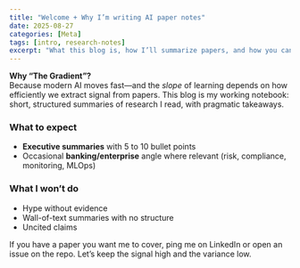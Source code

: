 ```yaml
---
title: "Welcome + Why I’m writing AI paper notes"
date: 2025-08-27
categories: [Meta]
tags: [intro, research-notes]
excerpt: "What this blog is, how I’ll summarize papers, and how you can use these notes."
---
```


**Why “The Gradient”?**  
Because modern AI moves fast—and the *slope* of learning depends on how efficiently we extract signal from papers. This blog is my working notebook: short, structured summaries of research I read, with pragmatic takeaways.

### What to expect
- **Executive summaries** with 5 to 10 bullet points     
- Occasional **banking/enterprise** angle where relevant (risk, compliance, monitoring, MLOps)

### What I won’t do
- Hype without evidence  
- Wall-of-text summaries with no structure  
- Uncited claims

If you have a paper you want me to cover, ping me on LinkedIn or open an issue on the repo. Let’s keep the signal high and the variance low.
